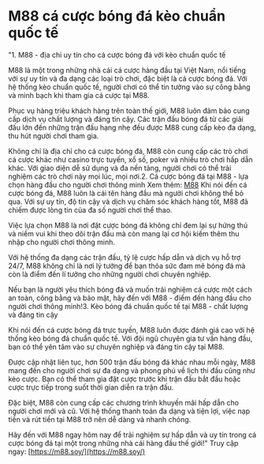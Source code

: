 # M88 cá cược bóng đá kèo chuẩn quốc tế
"1. M88 - địa chỉ uy tín cho cá cược bóng đá với kèo chuẩn quốc tế

M88 là một trong những nhà cái cá cược hàng đầu tại Việt Nam, nổi tiếng với sự uy tín và đa dạng các loại trò chơi, đặc biệt là cá cược bóng đá. Với hệ thống kèo chuẩn quốc tế, người chơi có thể tin tưởng vào sự công bằng và minh bạch khi tham gia cá cược tại M88.

Phục vụ hàng triệu khách hàng trên toàn thế giới, M88 luôn đảm bảo cung cấp dịch vụ chất lượng và đáng tin cậy. Các trận đấu bóng đá từ các giải đấu lớn đến những trận đấu hạng nhẹ đều được M88 cung cấp kèo đa dạng, thu hút người chơi tham gia.

Không chỉ là địa chỉ cho cá cược bóng đá, M88 còn cung cấp các trò chơi cá cược khác như casino trực tuyến, xổ số, poker và nhiều trò chơi hấp dẫn khác. Với giao diện dễ sử dụng và đa nền tảng, người chơi có thể trải nghiệm các trò chơi này mọi lúc, mọi nơi.2. Cá cược bóng đá tại M88 - lựa chọn hàng đầu cho người chơi thông minh
Xem thêm: [M88](https://m88.soy/)
Khi nói đến cá cược bóng đá, M88 luôn là cái tên hàng đầu mà người chơi không thể bỏ qua. Với sự uy tín, độ tin cậy và dịch vụ chăm sóc khách hàng tốt, M88 đã chiếm được lòng tin của đa số người chơi thể thao.

Việc lựa chọn M88 là nơi đặt cược bóng đá không chỉ đem lại sự hứng thú và niềm vui khi theo dõi trận đấu mà còn mang lại cơ hội kiếm thêm thu nhập cho người chơi thông minh.

Với hệ thống đa dạng các trận đấu, tỷ lệ cược hấp dẫn và dịch vụ hỗ trợ 24/7, M88 không chỉ là nơi lý tưởng để bạn thỏa sức đam mê bóng đá mà còn là điểm đến lí tưởng cho những người chơi chuyên nghiệp.

Nếu bạn là người yêu thích bóng đá và muốn trải nghiệm cá cược một cách an toàn, công bằng và bảo mật, hãy đến với M88 - điểm đến hàng đầu cho người chơi thông minh!3. Kèo bóng đá chuẩn quốc tế tại M88 - chất lượng và đáng tin cậy

Khi nói đến cá cược bóng đá trực tuyến, M88 luôn được đánh giá cao với hệ thống kèo bóng đá chuẩn quốc tế. Với đội ngũ chuyên gia tư vấn hàng đầu, bạn có thể yên tâm vào sự chuyên nghiệp và đáng tin cậy tại M88.

Được cập nhật liên tục, hơn 500 trận đấu bóng đá khác nhau mỗi ngày, M88 mang đến cho người chơi sự đa dạng và phong phú về lịch thi đấu cũng như kèo cược. Bạn có thể tham gia đặt cược trước khi trận đấu bắt đầu hoặc cược trực tiếp trong suốt thời gian diễn ra trận đấu.

Đặc biệt, M88 còn cung cấp các chương trình khuyến mãi hấp dẫn cho người chơi mới và cũ. Với hệ thống thanh toán đa dạng và tiện lợi, việc nạp tiền và rút tiền tại M88 trở nên dễ dàng và nhanh chóng.

Hãy đến với M88 ngay hôm nay để trải nghiệm sự hấp dẫn và uy tín trong cá cược bóng đá tại một trong những nhà cái hàng đầu thế giới!"
Truy cập ngay: [https://m88.soy/](https://m88.soy/)